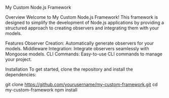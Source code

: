 My Custom Node.js Framework

Overview
Welcome to My Custom Node.js Framework! This framework is designed to simplify the development of Node.js applications by providing a structured approach to creating observers and integrating them with your models.

Features
Observer Creation: Automatically generate observers for your models.
Middleware Integration: Integrate observers seamlessly with Mongoose models.
CLI Commands: Easy-to-use CLI commands to manage your project.

Installation
To get started, clone the repository and install the dependencies:

git clone https://github.com/yourusername/my-custom-framework.git
cd my-custom-framework
npm install

